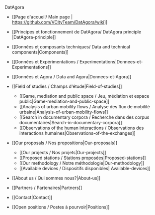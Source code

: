 DatAgora
 - [[Page d'accueil/ Main page | https://github.com/VCityTeam/DatAgora/wiki]]
 - [[Principes et fonctionnement de DatAgora/ DatAgora principle |DatAgora-principle]]
 - [[Données et composants techniques/ Data and technical components|Components]]
 - [[Données et Expérimentations / Experimentations|Donnees-et-Experimentations]]
 - [[Données et Agora / Data and Agora|Donnees-et-Agora]]
 - [[Field of studies / Champs d'étude|Field-of-studies]]
   - [[Game, mediation and public space / Jeu, médiation et espace public|Game-mediation-and-public-space]]
   - [[Analysis of urban mobility flows / Analyse des flux de mobilité urbaine|Analysis-of-urban-mobility-flows]]
   - [[Search in documentary corpora / Recherche dans des corpus documentaires|Search-in-documentary-corpora]]
   - [[Observations of the human interactions / Observations des interactions humaines|Observations-of-the-exchanges]]

 - [[Our proposals / Nos propositions|Our-proposals]]
   - [[Our projects / Nos projets|Our-projects]]
   - [[Proposed stations / Stations proposées|Proposed-stations]]
   - [[Our methodology / Notre méthodologie|Our-methodology]]
   - [[Available devices / Dispositifs disponibles| Available-devices]]

 - [[About us / Qui sommes nous?|About-us]]
 - [[Partners / Partenaires|Partners]]
 - [[Contact|Contact]]
 - [[Open positions / Postes à pourvoir|Positions]]
